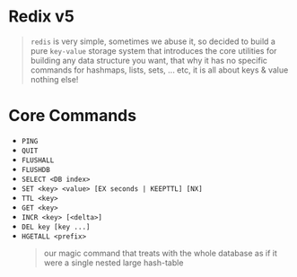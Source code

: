 Redix v5
========
> `redis` is very simple, sometimes we abuse it, so decided to build a pure `key-value` storage system that introduces the core utilities for building any data structure you want, that why it has no specific commands for hashmaps, lists, sets, ... etc, it is all about keys & value nothing else!

Core Commands
=============

- `PING`
- `QUIT`
- `FLUSHALL`
- `FLUSHDB`
- `SELECT <DB index>`
- `SET <key> <value> [EX seconds | KEEPTTL] [NX]`
- `TTL <key>`
- `GET <key>`
- `INCR <key> [<delta>]`
- `DEL key [key ...]`
- `HGETALL <prefix>`
    > our magic command that treats with the whole database as if it were a single nested large hash-table




